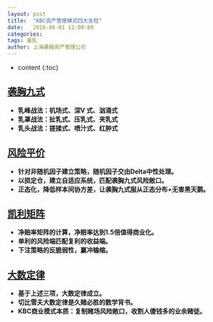 ```yaml
---
layout: post
title:  "KBC资产管理模式四大支柱"
date:   2016-06-01 12:00:00
categories: 
tags: 鉴乳
author: 上海袭胸资产管理公司
---
```


* content
{:toc}

## [袭胸九式](https://www.learntotradethemarket.com/)
* **乳峰战法：机场式、深V 式、汹涌式**
* **乳罩战法：扯乳式、压乳式、夹乳式**
* **乳头战法：搓揉式、喷汁式、红肿式**


## [风险平价](https://www.doc88.com/p-46216044077526.html)
   * **针对非随机因子建立策略，随机因子交由Delta中性处理。** 
   * **以损定仓，建立自适应系统，匹配袭胸九式风险敞口。**
   * **正态化，降低样本间协方差，让袭胸九式服从正态分布+无害黑天鹅。** 
 
 
## [凯利矩阵](https://www.doc88.com/p-57287155144658.html)
   * **净赔率矩阵的计算，净赔率达到1.5倍值得商业化。** 
   * **单利的风险端匹配复利的收益端。** 
   * **下注策略的反脆弱性，赢冲输缩。** 
   
   
## [大数定律](https://www.doc88.com/p-781928029247.html?s=rel&id=2)
   * **基于上述三项，大数定律成立。** 
   * **切比雪夫大数定律是久赌必胜的数学背书。** 
   * **KBC商业模式本质：复制赌场风险敞口，收割人傻钱多的业余赌徒。** 
